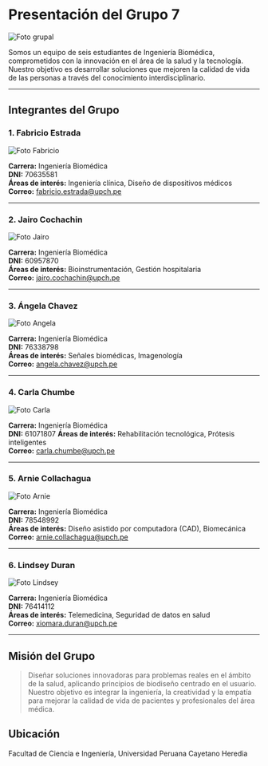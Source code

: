 # Presentación del Grupo 7 

![Foto grupal](https://github.com/fabricioestrada-source/Grupo-7/blob/main/grupo.jpg)

Somos un equipo de seis estudiantes de Ingeniería Biomédica, comprometidos con la innovación en el área de la salud y la tecnología. Nuestro objetivo es desarrollar soluciones que mejoren la calidad de vida de las personas a través del conocimiento interdisciplinario.

---

## Integrantes del Grupo

### 1. Fabricio Estrada 

![Foto Fabricio](https://github.com/fabricioestrada-source/Grupo-7/blob/main/f3cee043-fec0-4553-be3a-21e11c44745e.jpg)

**Carrera:** Ingeniería Biomédica  
**DNI:** 70635581  
**Áreas de interés:** Ingeniería clínica, Diseño de dispositivos médicos  
**Correo:** fabricio.estrada@upch.pe

---

### 2. Jairo Cochachin

![Foto Jairo](https://github.com/fabricioestrada-source/Grupo-7/blob/main/Jairo.jpg)

**Carrera:** Ingeniería Biomédica  
**DNI:** 60957870  
**Áreas de interés:** Bioinstrumentación, Gestión hospitalaria  
**Correo:** jairo.cochachin@upch.pe

---

### 3. Ángela Chavez

![Foto Angela](https://github.com/fabricioestrada-source/Grupo-7/blob/main/Angela.jpg)

**Carrera:** Ingeniería Biomédica  
**DNI:** 76338798  
**Áreas de interés:** Señales biomédicas, Imagenología  
**Correo:** angela.chavez@upch.pe

---

### 4. Carla Chumbe

![Foto Carla](https://github.com/fabricioestrada-source/Grupo-7/blob/main/Carla.jpg)

**Carrera:** Ingeniería Biomédica  
**DNI:** 61071807 
**Áreas de interés:** Rehabilitación tecnológica, Prótesis inteligentes  
**Correo:** carla.chumbe@upch.pe

---

### 5. Arnie Collachagua

![Foto Arnie](https://github.com/fabricioestrada-source/Grupo-7/blob/main/Arnie.jpg)

**Carrera:** Ingeniería Biomédica  
**DNI:** 78548992  
**Áreas de interés:** Diseño asistido por computadora (CAD), Biomecánica  
**Correo:** arnie.collachagua@upch.pe

---

### 6. Lindsey Duran

![Foto Lindsey](https://github.com/fabricioestrada-source/Grupo-7/blob/main/Lindsey.jpg)

**Carrera:** Ingeniería Biomédica  
**DNI:** 76414112  
**Áreas de interés:** Telemedicina, Seguridad de datos en salud  
**Correo:** xiomara.duran@upch.pe

---

## Misión del Grupo

> Diseñar soluciones innovadoras para problemas reales en el ámbito de la salud, aplicando principios de biodiseño centrado en el usuario. Nuestro objetivo es integrar la ingeniería, la creatividad y la empatía para mejorar la calidad de vida de pacientes y profesionales del área médica.

## Ubicación

Facultad de Ciencia e Ingeniería, Universidad Peruana Cayetano Heredia
